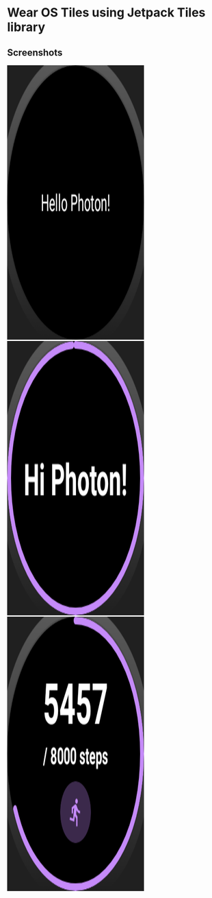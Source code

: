 Wear OS Tiles using Jetpack Tiles library
======================================

## Screenshots
<img src="screenshots/screenshot_01.png" width="320" height="640"> <img src="screenshots/screenshot_02.png" width="320" height="640"> <img src="screenshots/screenshot_03.png" width="320" height="640">
